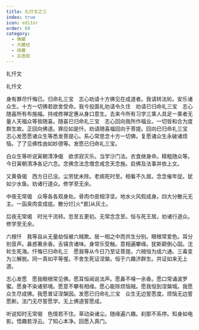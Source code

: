 ```yaml
---
title: 礼忏文之三
index: true
icon: editor
order: 69
category:
  - 佛藏
  - 大藏经
  - 续藏
  - 古逸部
---
```


  礼忏文  

礼忏文  

身有罪尽忏悔已。归命礼三宝　志心劝请十方佛见在成道者。我请转法轮。安乐诸众生。十方一切佛若欲舍受命。我今投面礼劝请令久住　劝请已归命礼三宝　志心随喜所有布施福。持戒修禅定惠从身口意生。去来今所有习学三乘人具足一乘者无量人天福众等皆随喜。随喜已归命礼三宝　志心回向我所作福业。一切皆和合为度群生故。正回向佛道。罪应如是忏。劝请随喜福回向于菩提。回向已归命礼三宝　志心发愿愿诸众生等悉发菩提心。系心常思念十方一切佛。复愿诸众生永破诸烦恼。了了见佛性由如妙德等。发愿已归命礼三宝。  

白众生等听说寅朝清净偈　欲求寂灭乐。当学沙门法。衣食继身命。精粗随众等。今日寅朝清净各记六念。念佛念法念僧念戒念天念施。启佛及法事并依上文。  

又黄昏偈　西方日已没。尘劳犹未除。老病死时至。相看不久居。念念催年促。犹如少水鱼。劝诸行道众。修学至无余。  

中夜无常偈　众等各各观身处。骨肉巾皮相浮坚。地水火风假成身。四大分散元无主。一函臭肉变成疽。散分烂[火*褱]从灰土。  

后夜无常偈　时光千流转。忽至五更初。无常念念至。恒与死王居。劝诸行道众。修学至无余。  

六根忏　我等自从无量劫恒被六贼欺。居一相之中而共生分别。眼根常爱色。耳分别音声。鼻惑著余香。舌镇贪诸味。身常乐受触。意相遍攀缘。犹斯颠倒心固。沈轮生死海。忏悔已归命礼三　愿我等从今日乃至证菩提。六贼恒为成六通。三毒变为三解脱。同一真如平等惺。不舍生死证涅槃。恒于六趣济群生。共证如来无上道。  

志心发愿　愿我眼根常见佛。愿耳恒闻说法声。愿鼻不嗅一余香。愿口常诵波罗蜜。愿身不染诸邪境。愿意不攀有相缘。愿心能除烦恼贼。愿我恒到涅槃城。我愿众生尽成佛。我愿普证涅槃因。发愿已归命礼三宝　众生无边誓愿度。烦恼无边誓愿断。法门无尽誓愿学。无上佛道誓愿成。  

听说知时无常偈　色情若不住。草动染诸尘。随缘遍六趣。刹那不系停。知身如电影。悟趣若浮云。了知心本净。回愿入真门。  
